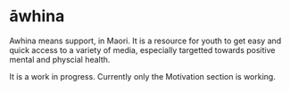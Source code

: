# āwhina

Awhina means support, in Maori. It is a resource for youth to get easy and quick access to a variety of media, especially targetted towards positive mental and physcial health.

It is a work in progress. Currently only the Motivation section is working.


